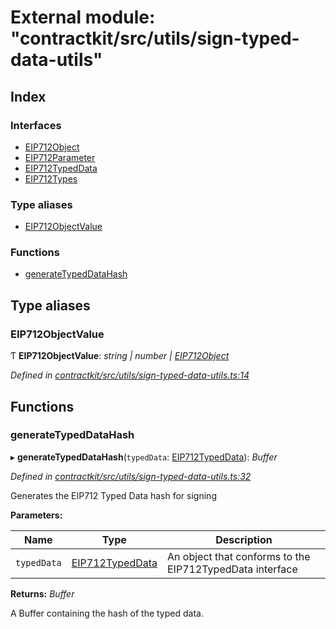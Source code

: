 # External module: "contractkit/src/utils/sign-typed-data-utils"

## Index

### Interfaces

* [EIP712Object](../interfaces/_contractkit_src_utils_sign_typed_data_utils_.eip712object.md)
* [EIP712Parameter](../interfaces/_contractkit_src_utils_sign_typed_data_utils_.eip712parameter.md)
* [EIP712TypedData](../interfaces/_contractkit_src_utils_sign_typed_data_utils_.eip712typeddata.md)
* [EIP712Types](../interfaces/_contractkit_src_utils_sign_typed_data_utils_.eip712types.md)

### Type aliases

* [EIP712ObjectValue](_contractkit_src_utils_sign_typed_data_utils_.md#eip712objectvalue)

### Functions

* [generateTypedDataHash](_contractkit_src_utils_sign_typed_data_utils_.md#generatetypeddatahash)

## Type aliases

###  EIP712ObjectValue

Ƭ **EIP712ObjectValue**: *string | number | [EIP712Object](../interfaces/_contractkit_src_utils_sign_typed_data_utils_.eip712object.md)*

*Defined in [contractkit/src/utils/sign-typed-data-utils.ts:14](https://github.com/celo-org/celo-monorepo/blob/master/packages/contractkit/src/utils/sign-typed-data-utils.ts#L14)*

## Functions

###  generateTypedDataHash

▸ **generateTypedDataHash**(`typedData`: [EIP712TypedData](../interfaces/_contractkit_src_utils_sign_typed_data_utils_.eip712typeddata.md)): *Buffer*

*Defined in [contractkit/src/utils/sign-typed-data-utils.ts:32](https://github.com/celo-org/celo-monorepo/blob/master/packages/contractkit/src/utils/sign-typed-data-utils.ts#L32)*

Generates the EIP712 Typed Data hash for signing

**Parameters:**

Name | Type | Description |
------ | ------ | ------ |
`typedData` | [EIP712TypedData](../interfaces/_contractkit_src_utils_sign_typed_data_utils_.eip712typeddata.md) | An object that conforms to the EIP712TypedData interface |

**Returns:** *Buffer*

A Buffer containing the hash of the typed data.
